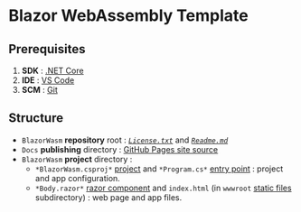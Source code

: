 # Blazor WebAssembly Template

## Prerequisites
1. **SDK** : [.NET Core](https://dotnet.microsoft.com/download)
2. **IDE** : [VS Code](https://code.visualstudio.com/download)
3. **SCM** : [Git](https://git-scm.com/downloads)

## Structure
- `BlazorWasm` **repository** root : [*`License.txt`*](https://help.github.com/en/github/creating-cloning-and-archiving-repositories/licensing-a-repository) and [*`Readme.md`*](https://help.github.com/en/github/creating-cloning-and-archiving-repositories/about-readmes)
- `Docs` **publishing** directory : [GitHub Pages site source](https://help.github.com/en/github/working-with-github-pages/configuring-a-publishing-source-for-your-github-pages-site#choosing-a-publishing-source)
- `BlazorWasm` **project** directory :
  - `*BlazorWasm.csproj*` [project](https://docs.microsoft.com/en-us/dotnet/architecture/blazor-for-web-forms-developers/project-structure#project-file) and `*Program.cs*` [entry point](https://docs.microsoft.com/en-us/dotnet/architecture/blazor-for-web-forms-developers/project-structure#entry-point) : project and app configuration.
  - `*Body.razor*` [razor component](https://docs.microsoft.com/en-us/dotnet/architecture/blazor-for-web-forms-developers/project-structure#razor-components) and `index.html` (in `wwwroot` [static files](https://docs.microsoft.com/en-us/dotnet/architecture/blazor-for-web-forms-developers/project-structure#static-files) subdirectory) : web page and app files.
